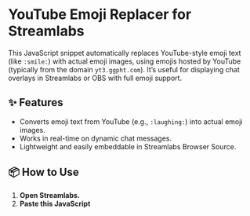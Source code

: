 # YouTube Emoji Replacer for Streamlabs
This JavaScript snippet automatically replaces YouTube-style emoji text (like `:smile:`) with actual emoji images, using emojis hosted by YouTube (typically from the domain `yt3.ggpht.com`). It’s useful for displaying chat overlays in Streamlabs or OBS with full emoji support.

## ✨ Features
- Converts emoji text from YouTube (e.g., `:laughing:`) into actual emoji images.
- Works in real-time on dynamic chat messages.
- Lightweight and easily embeddable in Streamlabs Browser Source.

## 📦 How to Use
1. **Open Streamlabs.**
3. **Paste this JavaScript**